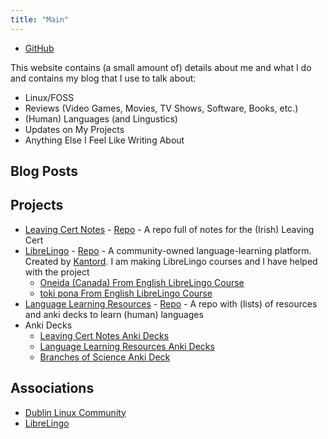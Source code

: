 ```yaml
---
title: "Main"
---
```


- [GitHub](https://github.com/cutthroat78)

This website contains (a small amount of) details about me and what I do and contains my blog that I use to talk about:
- Linux/FOSS
- Reviews (Video Games, Movies, TV Shows, Software, Books, etc.)
- (Human) Languages (and Lingustics)
- Updates on My Projects
- Anything Else I Feel Like Writing About

## Blog Posts

<!--[##/##/#### - Category: Title]()-->

## Projects

- [Leaving Cert Notes](https://cutthroat78.github.io/Leaving-Cert-Notes) - [Repo](https://github.com/cutthroat78/Leaving-Cert-Notes) -  A repo full of notes for the (Irish) Leaving Cert
- [LibreLingo](https://librelingo.app/) - [Repo](https://github.com/LibreLingo/LibreLingo) - A community-owned language-learning platform. Created by [Kantord](https://github.com/kantord). I am making LibreLingo courses and I have helped with the project
  - [Oneida (Canada) From English LibreLingo Course](https://github.com/cutthroat78/LibreLingo-Oneida-Canada-From-English)
  - [toki pona From English LibreLingo Course](https://github.com/cutthroat78/LibreLingo-toki-pona-From-English)
- [Language Learning Resources](https://cutthroat78.github.io/Language-Learning-Resources) - [Repo](https://github.com/cutthroat78/Language-Learning-Resources) - A repo with (lists) of resources and anki decks to learn (human) languages
- Anki Decks
  - [Leaving Cert Notes Anki Decks](https://github.com/cutthroat78/Leaving-Cert-Notes/tree/main/anki)
  - [Language Learning Resources Anki Decks](https://github.com/cutthroat78/Language-Learning-Resources/releases)
  - [Branches of Science Anki Deck](https://github.com/cutthroat78/Branches-of-Science-Anki-Deck)

## Associations

- [Dublin Linux Community](https://dublinlinux.org/)
- [LibreLingo](https://github.com/LibreLingo/LibreLingo)
